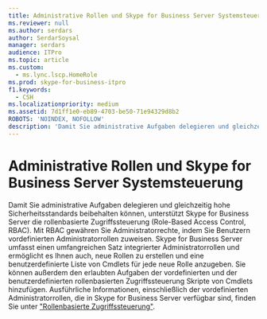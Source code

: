 ```yaml
---
title: Administrative Rollen und Skype for Business Server Systemsteuerung
ms.reviewer: null
ms.author: serdars
author: SerdarSoysal
manager: serdars
audience: ITPro
ms.topic: article
ms.custom:
  - ms.lync.lscp.HomeRole
ms.prod: skype-for-business-itpro
f1.keywords:
  - CSH
ms.localizationpriority: medium
ms.assetid: 7d1ff1e0-eb89-4703-be50-71e94329d8b2
ROBOTS: 'NOINDEX, NOFOLLOW'
description: 'Damit Sie administrative Aufgaben delegieren und gleichzeitig hohe Sicherheitsstandards beibehalten können, unterstützt Skype for Business Server die rollenbasierte Zugriffssteuerung (Role-Based Access Control, RBAC).'
---
```


# <a name="administrative-roles-and-skype-for-business-server-control-panel"></a>Administrative Rollen und Skype for Business Server Systemsteuerung

Damit Sie administrative Aufgaben delegieren und gleichzeitig hohe Sicherheitsstandards beibehalten können, unterstützt Skype for Business Server die rollenbasierte Zugriffssteuerung (Role-Based Access Control, RBAC). Mit RBAC gewähren Sie Administratorrechte, indem Sie Benutzern vordefinierten Administratorrollen zuweisen. Skype for Business Server umfasst einen umfangreichen Satz integrierter Administratorrollen und ermöglicht es Ihnen auch, neue Rollen zu erstellen und eine benutzerdefinierte Liste von Cmdlets für jede neue Rolle anzugeben. Sie können außerdem den erlaubten Aufgaben der vordefinierten und der benutzerdefinierten rollenbasierten Zugriffssteuerung Skripte von Cmdlets hinzufügen. Ausführliche Informationen, einschließlich der vordefinierten Administratorrollen, die in Skype for Business Server verfügbar sind, finden Sie unter ["Rollenbasierte Zugriffssteuerung"](/previous-versions/office/lync-server-2013/lync-server-2013-planning-for-role-based-access-control).